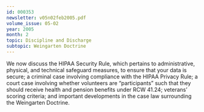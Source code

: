 ```yaml
---
id: 000353
newsletter: v05n02feb2005.pdf
volume_issue: 05-02
year: 2005
month: 2
topic: Discipline and Discharge
subtopic: Weingarten Doctrine
---
```


We now discuss the HIPAA Security Rule, which pertains to administrative, physical, and technical safeguard measures, to ensure that your data is secure; a criminal case involving compliance with the HIPAA Privacy Rule; a court case involving whether volunteers are “participants” such that they should receive health and pension benefits under RCW 41.24;  veterans’ scoring criteria; and important developments in the case law surrounding the Weingarten Doctrine.